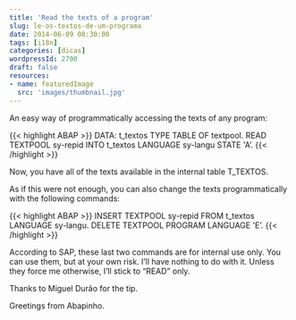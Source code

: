```yaml
---
title: 'Read the texts of a program'
slug: le-os-textos-de-um-programa
date: 2014-06-09 08:30:00
tags: [i18n]
categories: [dicas]
wordpressId: 2700
draft: false
resources:
- name: featuredImage
  src: 'images/thumbnail.jpg'
---
```

An easy way of programmatically accessing the texts of any program:


{{< highlight ABAP >}}
DATA: t_textos TYPE TABLE OF textpool.
READ TEXTPOOL sy-repid INTO t_textos
  LANGUAGE sy-langu STATE 'A’.
{{< /highlight >}}

Now, you have all of the texts available in the internal table T_TEXTOS.

As if this were not enough, you can also change the texts programmatically with the following commands:


{{< highlight ABAP >}}
INSERT TEXTPOOL sy-repid FROM t_textos LANGUAGE sy-langu.
DELETE TEXTPOOL PROGRAM LANGUAGE 'E’.
{{< /highlight >}}

According to SAP, these last two commands are for internal use only. You can use them, but at your own risk. I’ll have nothing to do with it. Unless they force me otherwise, I’ll stick to “READ” only.

Thanks to Miguel Durão for the tip.

Greetings from Abapinho.
